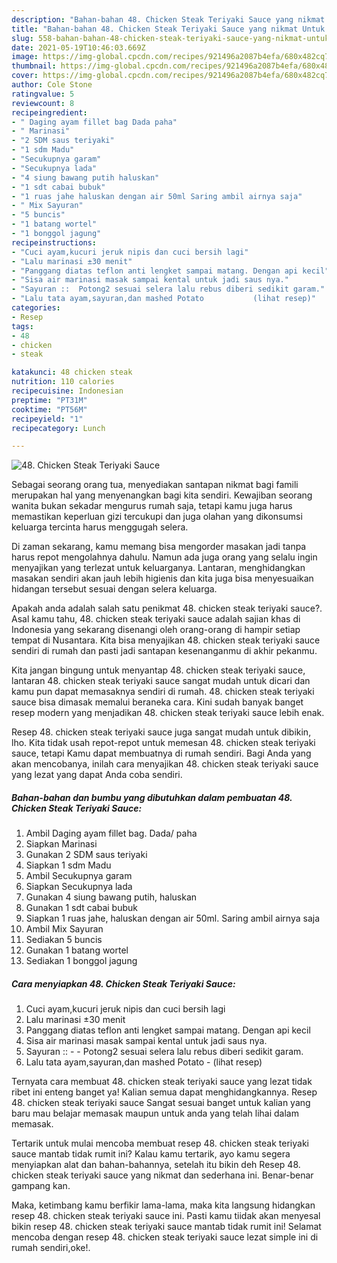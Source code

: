 ```yaml
---
description: "Bahan-bahan 48. Chicken Steak Teriyaki Sauce yang nikmat Untuk Jualan"
title: "Bahan-bahan 48. Chicken Steak Teriyaki Sauce yang nikmat Untuk Jualan"
slug: 558-bahan-bahan-48-chicken-steak-teriyaki-sauce-yang-nikmat-untuk-jualan
date: 2021-05-19T10:46:03.669Z
image: https://img-global.cpcdn.com/recipes/921496a2087b4efa/680x482cq70/48-chicken-steak-teriyaki-sauce-foto-resep-utama.jpg
thumbnail: https://img-global.cpcdn.com/recipes/921496a2087b4efa/680x482cq70/48-chicken-steak-teriyaki-sauce-foto-resep-utama.jpg
cover: https://img-global.cpcdn.com/recipes/921496a2087b4efa/680x482cq70/48-chicken-steak-teriyaki-sauce-foto-resep-utama.jpg
author: Cole Stone
ratingvalue: 5
reviewcount: 8
recipeingredient:
- " Daging ayam fillet bag Dada paha"
- " Marinasi"
- "2 SDM saus teriyaki"
- "1 sdm Madu"
- "Secukupnya garam"
- "Secukupnya lada"
- "4 siung bawang putih haluskan"
- "1 sdt cabai bubuk"
- "1 ruas jahe haluskan dengan air 50ml Saring ambil airnya saja"
- " Mix Sayuran"
- "5 buncis"
- "1 batang wortel"
- "1 bonggol jagung"
recipeinstructions:
- "Cuci ayam,kucuri jeruk nipis dan cuci bersih lagi"
- "Lalu marinasi ±30 menit"
- "Panggang diatas teflon anti lengket sampai matang. Dengan api kecil"
- "Sisa air marinasi masak sampai kental untuk jadi saus nya."
- "Sayuran ::  Potong2 sesuai selera lalu rebus diberi sedikit garam."
- "Lalu tata ayam,sayuran,dan mashed Potato           (lihat resep)"
categories:
- Resep
tags:
- 48
- chicken
- steak

katakunci: 48 chicken steak 
nutrition: 110 calories
recipecuisine: Indonesian
preptime: "PT31M"
cooktime: "PT56M"
recipeyield: "1"
recipecategory: Lunch

---
```



![48. Chicken Steak Teriyaki Sauce](https://img-global.cpcdn.com/recipes/921496a2087b4efa/680x482cq70/48-chicken-steak-teriyaki-sauce-foto-resep-utama.jpg)

Sebagai seorang orang tua, menyediakan santapan nikmat bagi famili merupakan hal yang menyenangkan bagi kita sendiri. Kewajiban seorang  wanita bukan sekadar mengurus rumah saja, tetapi kamu juga harus memastikan keperluan gizi tercukupi dan juga olahan yang dikonsumsi keluarga tercinta harus menggugah selera.

Di zaman  sekarang, kamu memang bisa mengorder masakan jadi tanpa harus repot mengolahnya dahulu. Namun ada juga orang yang selalu ingin menyajikan yang terlezat untuk keluarganya. Lantaran, menghidangkan masakan sendiri akan jauh lebih higienis dan kita juga bisa menyesuaikan hidangan tersebut sesuai dengan selera keluarga. 



Apakah anda adalah salah satu penikmat 48. chicken steak teriyaki sauce?. Asal kamu tahu, 48. chicken steak teriyaki sauce adalah sajian khas di Indonesia yang sekarang disenangi oleh orang-orang di hampir setiap tempat di Nusantara. Kita bisa menyajikan 48. chicken steak teriyaki sauce sendiri di rumah dan pasti jadi santapan kesenanganmu di akhir pekanmu.

Kita jangan bingung untuk menyantap 48. chicken steak teriyaki sauce, lantaran 48. chicken steak teriyaki sauce sangat mudah untuk dicari dan kamu pun dapat memasaknya sendiri di rumah. 48. chicken steak teriyaki sauce bisa dimasak memalui beraneka cara. Kini sudah banyak banget resep modern yang menjadikan 48. chicken steak teriyaki sauce lebih enak.

Resep 48. chicken steak teriyaki sauce juga sangat mudah untuk dibikin, lho. Kita tidak usah repot-repot untuk memesan 48. chicken steak teriyaki sauce, tetapi Kamu dapat membuatnya di rumah sendiri. Bagi Anda yang akan mencobanya, inilah cara menyajikan 48. chicken steak teriyaki sauce yang lezat yang dapat Anda coba sendiri.

<!--inarticleads1-->

##### Bahan-bahan dan bumbu yang dibutuhkan dalam pembuatan 48. Chicken Steak Teriyaki Sauce:

1. Ambil  Daging ayam fillet bag. Dada/ paha
1. Siapkan  Marinasi
1. Gunakan 2 SDM saus teriyaki
1. Siapkan 1 sdm Madu
1. Ambil Secukupnya garam
1. Siapkan Secukupnya lada
1. Gunakan 4 siung bawang putih, haluskan
1. Gunakan 1 sdt cabai bubuk
1. Siapkan 1 ruas jahe, haluskan dengan air 50ml. Saring ambil airnya saja
1. Ambil  Mix Sayuran
1. Sediakan 5 buncis
1. Gunakan 1 batang wortel
1. Sediakan 1 bonggol jagung




<!--inarticleads2-->

##### Cara menyiapkan 48. Chicken Steak Teriyaki Sauce:

1. Cuci ayam,kucuri jeruk nipis dan cuci bersih lagi
1. Lalu marinasi ±30 menit
1. Panggang diatas teflon anti lengket sampai matang. Dengan api kecil
1. Sisa air marinasi masak sampai kental untuk jadi saus nya.
1. Sayuran :: -  - Potong2 sesuai selera lalu rebus diberi sedikit garam.
1. Lalu tata ayam,sayuran,dan mashed Potato -           (lihat resep)




Ternyata cara membuat 48. chicken steak teriyaki sauce yang lezat tidak ribet ini enteng banget ya! Kalian semua dapat menghidangkannya. Resep 48. chicken steak teriyaki sauce Sangat sesuai banget untuk kalian yang baru mau belajar memasak maupun untuk anda yang telah lihai dalam memasak.

Tertarik untuk mulai mencoba membuat resep 48. chicken steak teriyaki sauce mantab tidak rumit ini? Kalau kamu tertarik, ayo kamu segera menyiapkan alat dan bahan-bahannya, setelah itu bikin deh Resep 48. chicken steak teriyaki sauce yang nikmat dan sederhana ini. Benar-benar gampang kan. 

Maka, ketimbang kamu berfikir lama-lama, maka kita langsung hidangkan resep 48. chicken steak teriyaki sauce ini. Pasti kamu tiidak akan menyesal bikin resep 48. chicken steak teriyaki sauce mantab tidak rumit ini! Selamat mencoba dengan resep 48. chicken steak teriyaki sauce lezat simple ini di rumah sendiri,oke!.

